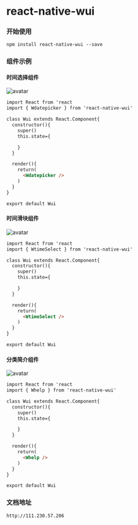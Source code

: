 # react-native-wui

### 开始使用
```html
npm install react-native-wui --save
```

### 组件示例

#### 时间选择组件
![avatar](./src/resources/demoimg/wdatepicker.jpg)


``` html
import React from 'react
import { Wdatepicker } from 'react-native-wui'

class Wui extends React.Component{
  constructor(){
    super()
    this.state={

    }
  }

  render(){
    return(
      <Wdatepicker />
    )
  }
}

export default Wui
```

#### 时间滑块组件
![avatar](./src/resources/demoimg/datechoice.png)


``` html
import React from 'react
import { WtimeSelect } from 'react-native-wui'

class Wui extends React.Component{
  constructor(){
    super()
    this.state={

    }
  }

  render(){
    return(
      <WtimeSelect />
    )
  }
}

export default Wui
```

#### 分类简介组件
![avatar](./src/resources/demoimg/titlenum.png)


``` html
import React from 'react
import { Whelp } from 'react-native-wui'

class Wui extends React.Component{
  constructor(){
    super()
    this.state={

    }
  }

  render(){
    return(
      <Whelp />
    )
  }
}

export default Wui
```

### 文档地址
```html
http://111.230.57.206
```
